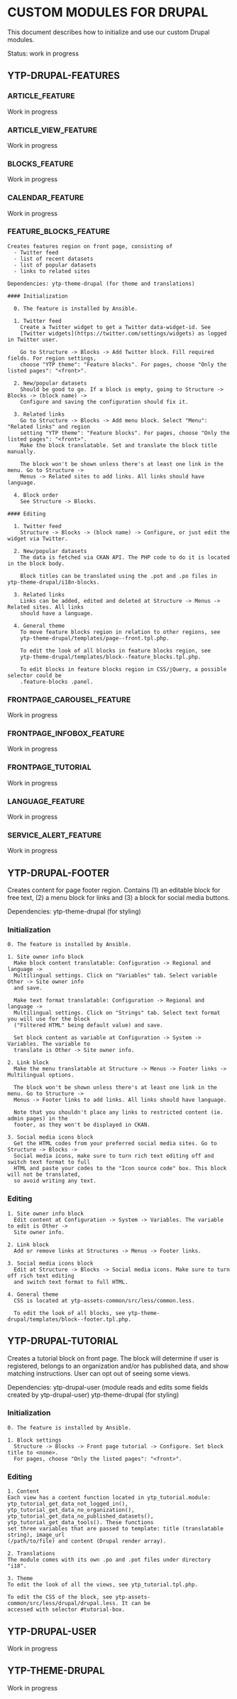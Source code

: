 # CUSTOM MODULES FOR DRUPAL

This document describes how to initialize and use our custom Drupal modules.

Status: work in progress

## YTP-DRUPAL-FEATURES

  ### ARTICLE_FEATURE
  Work in progress

  ### ARTICLE_VIEW_FEATURE
  Work in progress

  ### BLOCKS_FEATURE
  Work in progress

  ### CALENDAR_FEATURE
  Work in progress

  ### FEATURE_BLOCKS_FEATURE

    Creates features region on front page, consisting of
      - Twitter feed
      - list of recent datasets
      - list of popular datasets
      - links to related sites

    Dependencies: ytp-theme-drupal (for theme and translations)

    #### Initialization

      0. The feature is installed by Ansible. 

      1. Twitter feed
        Create a Twitter widget to get a Twitter data-widget-id. See 
        [Twitter widgets](https://twitter.com/settings/widgets) as logged in Twitter user.

        Go to Structure -> Blocks -> Add Twitter block. Fill required fields. For region settings, 
        choose "YTP theme": "Feature blocks". For pages, choose "Only the listed pages": "<front>".

      2. New/popular datasets
        Should be good to go. If a block is empty, going to Structure -> Blocks -> (block name) -> 
        Configure and saving the configuration should fix it.

      3. Related links
        Go to Structure -> Blocks -> Add menu block. Select "Menu": "Related links" and region 
        setting "YTP theme": "Feature blocks". For pages, choose "Only the listed pages": "<front>". 
        Make the block translatable. Set and translate the block title manually.

        The block won't be shown unless there's at least one link in the menu. Go to Structure -> 
        Menus -> Related sites to add links. All links should have language.

      4. Block order
        See Structure -> Blocks.

    #### Editing

      1. Twitter feed
        Structure -> Blocks -> (block name) -> Configure, or just edit the widget via Twitter.

      2. New/popular datasets
        The data is fetched via CKAN API. The PHP code to do it is located in the block body.

        Block titles can be translated using the .pot and .po files in ytp-theme-drupal/i18n-blocks.

      3. Related links
        Links can be added, edited and deleted at Structure -> Menus -> Related sites. All links
        should have a language.

      4. General theme
        To move feature blocks region in relation to other regions, see 
        ytp-theme-drupal/templates/page--front.tpl.php.

        To edit the look of all blocks in feature blocks region, see
        ytp-theme-drupal/templates/block--feature_blocks.tpl.php.

        To edit blocks in feature blocks region in CSS/jQuery, a possible selector could be 
        .feature-blocks .panel.

  ### FRONTPAGE_CAROUSEL_FEATURE
  Work in progress

  ### FRONTPAGE_INFOBOX_FEATURE
  Work in progress

  ### FRONTPAGE_TUTORIAL
  Work in progress

  ### LANGUAGE_FEATURE
  Work in progress

  ### SERVICE_ALERT_FEATURE
  Work in progress

## YTP-DRUPAL-FOOTER

  Creates content for page footer region. Contains (1) an editable block for free text, 
  (2) a menu block for links and (3) a block for social media buttons.

  Dependencies: ytp-theme-drupal (for styling)

  ### Initialization

    0. The feature is installed by Ansible.

    1. Site owner info block
      Make block content translatable: Configuration -> Regional and language -> 
      Multilingual settings. Click on "Variables" tab. Select variable Other -> Site owner info 
      and save.

      Make text format translatable: Configuration -> Regional and language -> 
      Multilingual settings. Click on "Strings" tab. Select text format you will use for the block
      ("Filtered HTML" being default value) and save.

      Set block content as variable at Configuration -> System -> Variables. The variable to 
      translate is Other -> Site owner info.

    2. Link block
      Make the menu translatable at Structure -> Menus -> Footer links -> Multilingual options.

      The block won't be shown unless there's at least one link in the menu. Go to Structure -> 
      Menus -> Footer links to add links. All links should have language.

      Note that you shouldn't place any links to restricted content (ie. admin pages) in the 
      footer, as they won't be displayed in CKAN.

    3. Social media icons block
      Get the HTML codes from your preferred social media sites. Go to Structure -> Blocks -> 
      Social media icons, make sure to turn rich text editing off and switch text format to full 
      HTML and paste your codes to the "Icon source code" box. This block will not be translated, 
      so avoid writing any text.

  ### Editing

    1. Site owner info block
      Edit content at Configuration -> System -> Variables. The variable to edit is Other -> 
      Site owner info.

    2. Link block
      Add or remove links at Structures -> Menus -> Footer links.

    3. Social media icons block
      Edit at Structure -> Blocks -> Social media icons. Make sure to turn off rich text editing 
      and switch text format to full HTML.

    4. General theme
      CSS is located at ytp-assets-common/src/less/common.less.

      To edit the look of all blocks, see ytp-theme-drupal/templates/block--footer.tpl.php.

## YTP-DRUPAL-TUTORIAL

  Creates a tutorial block on front page. The block will determine if user is registered, belongs 
  to an organization and/or has published data, and show matching instructions. User can opt out 
  of seeing some views.

  Dependencies: ytp-drupal-user (module reads and edits some fields created by ytp-drupal-user)
                ytp-theme-drupal (for styling)

  ### Initialization

    0. The feature is installed by Ansible.

    1. Block settings
      Structure -> Blocks -> Front page tutorial -> Configure. Set block title to <none>. 
      For pages, choose "Only the listed pages": "<front>".

  ### Editing

    1. Content
    Each view has a content function located in ytp_tutorial.module: 
    ytp_tutorial_get_data_not_logged_in(), ytp_tutorial_get_data_no_organization(), 
    ytp_tutorial_get_data_no_published_datasets(), ytp_tutorial_get_data_tools(). These functions
    set three variables that are passed to template: title (translatable string), image_url 
    (/path/to/file) and content (Drupal render array).

    2. Translations
    The module comes with its own .po and .pot files under directory "i18".

    3. Theme
    To edit the look of all the views, see ytp_tutorial.tpl.php.

    To edit the CSS of the block, see ytp-assets-common/src/less/drupal/drupal.less. It can be 
    accessed with selector #tutorial-box.

## YTP-DRUPAL-USER
Work in progress

## YTP-THEME-DRUPAL
Work in progress
